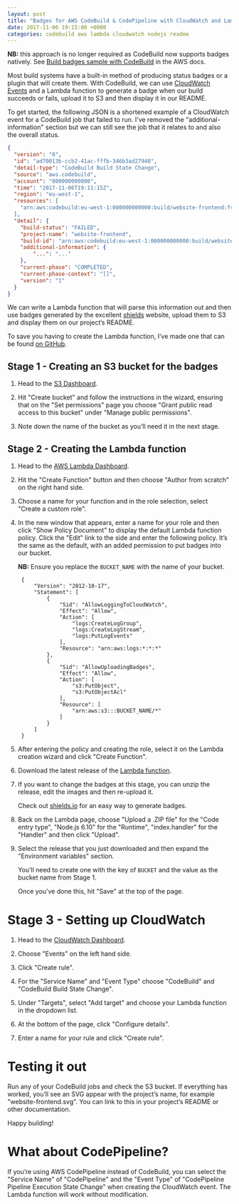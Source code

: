 ```yaml
---
layout: post
title: "Badges for AWS CodeBuild & CodePipeline with CloudWatch and Lambda"
date: 2017-11-06 19:15:00 +0000
categories: codebuild aws lambda cloudwatch nodejs readme
---
```


**NB:** this approach is no longer required as CodeBuild now supports badges
natively. See [Build badges sample with CodeBuild] in the AWS docs.

[Build badges sample with CodeBuild]: https://docs.aws.amazon.com/codebuild/latest/userguide/sample-build-badges.html

Most build systems have a built-in method of producing status badges or a
plugin that will create them. With CodeBuild, we can use [CloudWatch Events](https://docs.aws.amazon.com/AmazonCloudWatch/latest/events/WhatIsCloudWatchEvents.html)
and a Lambda function to generate a badge when our build succeeds or fails,
upload it to S3 and then display it in our README.

To get started, the following JSON is a shortened example of a CloudWatch event
for a CodeBuild job that failed to run. I&rsquo;ve removed the "additional-information"
section but we can still see the job that it relates to and also the overall
status.

```json
{
  "version": "0",
  "id": "ad70013b-ccb2-41ac-fffb-346b3ad27940",
  "detail-type": "CodeBuild Build State Change",
  "source": "aws.codebuild",
  "account": "000000000000",
  "time": "2017-11-06T19:11:15Z",
  "region": "eu-west-1",
  "resources": [
    "arn:aws:codebuild:eu-west-1:000000000000:build/website-frontend:f4a667e4-6b52-4863-9a03-9440dbade2c0"
  ],
  "detail": {
    "build-status": "FAILED",
    "project-name": "website-frontend",
    "build-id": "arn:aws:codebuild:eu-west-1:000000000000:build/website-frontend:f4a667e4-6b52-4863-9a03-9440dbade2c0",
    "additional-information": {
        "...": "..."
    },
    "current-phase": "COMPLETED",
    "current-phase-context": "[]",
    "version": "1"
  }
}
```

We can write a Lambda function that will parse this information out and then
use badges generated by the excellent [shields](https://shields.io) website,
upload them to S3 and display them on our project&rsquo;s README.

To save you having to create the Lambda function, I&rsquo;ve made one that can be
found [on GitHub](https://github.com/jSherz/codebuild-codepipeline-badges/releases).

## Stage 1 - Creating an S3 bucket for the badges

1. Head to the [S3 Dashboard](https://s3.console.aws.amazon.com/s3/home).

2. Hit "Create bucket" and follow the instructions in the wizard, ensuring that
    on the "Set permissions" page you choose "Grant public read access to this
    bucket" under "Manage public permissions".

3. Note down the name of the bucket as you&rsquo;ll need it in the next stage.

## Stage 2 - Creating the Lambda function

1. Head to the [AWS Lambda Dashboard](https://eu-west-1.console.aws.amazon.com/lambda/home).

2. Hit the "Create Function" button and then choose "Author from scratch" on
    the right hand side.

3. Choose a name for your function and in the role selection, select "Create a
    custom role".

4. In the new window that appears, enter a name for your role and then click
    "Show Policy Document" to display the default Lambda function policy. Click
    the "Edit" link to the side and enter the following policy. It&rsquo;s the same
    as the default, with an added permission to put badges into our bucket.

    **NB:** Ensure you replace the `BUCKET_NAME` with the name of your bucket.

        {
            "Version": "2012-10-17",
            "Statement": [
                {
                    "Sid": "AllowLoggingToCloudWatch",
                    "Effect": "Allow",
                    "Action": [
                        "logs:CreateLogGroup",
                        "logs:CreateLogStream",
                        "logs:PutLogEvents"
                    ],
                    "Resource": "arn:aws:logs:*:*:*"
                },
                {
                    "Sid": "AllowUploadingBadges",
                    "Effect": "Allow",
                    "Action": [
                        "s3:PutObject",
                        "s3:PutObjectAcl"
                    ],
                    "Resource": [
                        "arn:aws:s3:::BUCKET_NAME/*"
                    ]
                }
            ]
        }

5. After entering the policy and creating the role, select it on the Lambda
    creation wizard and click "Create Function".

6. Download the latest release of the [Lambda function](https://github.com/jSherz/codebuild-codepipeline-badges/releases).

7. If you want to change the badges at this stage, you can unzip the release,
    edit the images and then re-upload it.

    Check out [shields.io](https://shields.io) for an easy way to generate badges.

8. Back on the Lambda page, choose "Upload a .ZIP file" for the "Code entry
    type", "Node.js 6.10" for the "Runtime", "index.handler" for the "Handler"
    and then click "Upload".

9. Select the release that you just downloaded and then expand the "Environment
    variables" section.

    You&rsquo;ll need to create one with the key of `BUCKET` and the value as the
    bucket name from Stage 1.

    Once you&rsquo;ve done this, hit "Save" at the top of the page.

# Stage 3 - Setting up CloudWatch

1. Head to the [CloudWatch Dashboard](https://eu-west-1.console.aws.amazon.com/cloudwatch/home).

2. Choose "Events" on the left hand side.

3. Click "Create rule".

4. For the "Service Name" and "Event Type" choose "CodeBuild" and "CodeBuild
    Build State Change".

5. Under "Targets", select "Add target" and choose your Lambda function in the
    dropdown list.

6. At the bottom of the page, click "Configure details".

7. Enter a name for your rule and click "Create rule".

# Testing it out

Run any of your CodeBuild jobs and check the S3 bucket. If everything has
worked, you&rsquo;ll see an SVG appear with the project&rsquo;s name, for example
"website-frontend.svg". You can link to this in your project&rsquo;s README or other
documentation.

Happy building!

# What about CodePipeline?

If you&rsquo;re using AWS CodePipeline instead of CodeBuild, you can select the
"Service Name" of "CodePipeline" and the "Event Type" of "CodePipeline Pipeline
Execution State Change" when creating the CloudWatch event. The Lambda function
will work without modification.
